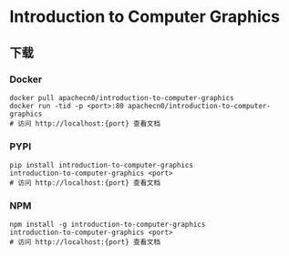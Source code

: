 # Introduction to Computer Graphics

## 下载

### Docker

```
docker pull apachecn0/introduction-to-computer-graphics
docker run -tid -p <port>:80 apachecn0/introduction-to-computer-graphics
# 访问 http://localhost:{port} 查看文档
```

### PYPI

```
pip install introduction-to-computer-graphics
introduction-to-computer-graphics <port>
# 访问 http://localhost:{port} 查看文档
```

### NPM

```
npm install -g introduction-to-computer-graphics
introduction-to-computer-graphics <port>
# 访问 http://localhost:{port} 查看文档
```